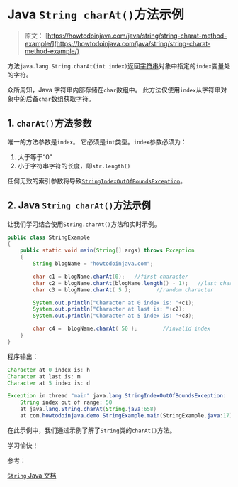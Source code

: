 # Java `String charAt()`方法示例

> 原文： [https://howtodoinjava.com/java/string/string-charat-method-example/](https://howtodoinjava.com/java/string/string-charat-method-example/)

方法`java.lang.String.charAt(int index)`返回[字符串](https://howtodoinjava.com/java-string/)对象中指定的`index`变量处的字符。

众所周知，Java 字符串内部存储在`char`数组中。 此方法仅使用`index`从字符串对象中的后备`char`数组获取字符。

## 1\. `charAt()`方法参数

唯一的方法参数是`index`。 它必须是`int`类型。`index`参数必须为：

1.  大于等于“0”
2.  小于字符串字符的长度，即`str.length()`

任何无效的索引参数将导致[`StringIndexOutOfBoundsException`](https://docs.oracle.com/javase/8/docs/api/java/lang/StringIndexOutOfBoundsException.html)。

## 2\. Java `String charAt()`方法示例

让我们学习结合使用`String.charAt()`方法和实时示例。

```java
public class StringExample 
{
    public static void main(String[] args) throws Exception 
    {
        String blogName = "howtodoinjava.com";

        char c1 = blogName.charAt(0);   //first character
        char c2 = blogName.charAt(blogName.length() - 1);   //last character
        char c3 = blogName.charAt( 5 );        //random character

        System.out.println("Character at 0 index is: "+c1);
        System.out.println("Character at last is: "+c2);
        System.out.println("Character at 5 index is: "+c3);

        char c4 =  blogName.charAt( 50 );        //invalid index
    }
}

```

程序输出：

```java
Character at 0 index is: h
Character at last is: m
Character at 5 index is: d

Exception in thread "main" java.lang.StringIndexOutOfBoundsException: 
	String index out of range: 50
	at java.lang.String.charAt(String.java:658)
	at com.howtodoinjava.demo.StringExample.main(StringExample.java:17)

```

在此示例中，我们通过示例了解了`String`类的`charAt()`方法。

学习愉快！

参考：

[`String` Java 文档](https://docs.oracle.com/javase/9/docs/api/java/lang/String.html)